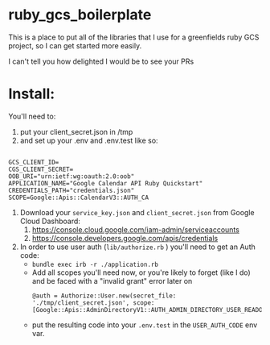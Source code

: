 # ruby_gcs_boilerplate

This is a place to put all of the libraries that I use for a greenfields ruby GCS project, so I can get started more easily.

I can't tell you how delighted I would be to see your PRs

# Install:

You'll need to:

1. put your client_secret.json in /tmp
1. and set up your .env and .env.test like so:

```

GCS_CLIENT_ID=
CGS_CLIENT_SECRET=
OOB_URI="urn:ietf:wg:oauth:2.0:oob"
APPLICATION_NAME="Google Calendar API Ruby Quickstart"
CREDENTIALS_PATH="credentials.json"
SCOPE=Google::Apis::CalendarV3::AUTH_CA
```

1. Download your `service_key.json` and `client_secret.json` from Google Cloud Dashboard:
   1. https://console.cloud.google.com/iam-admin/serviceaccounts
   1. https://console.developers.google.com/apis/credentials
2. In order to use user auth (`lib/authorize.rb` ) you'll need to get an Auth
   code:
   - `bundle exec irb -r ./application.rb`
   - Add all scopes you'll need now, or you're likely to forget (like I do) and
     be faced with a "invalid grant" error later on
     ```
     @auth = Authorize::User.new(secret_file: './tmp/client_secret.json', scope: [Google::Apis::AdminDirectoryV1::AUTH_ADMIN_DIRECTORY_USER_READONLY,Google::Apis::CalendarV3::AUTH_CALENDAR])
     ```
   - put the resulting code into your `.env.test` in the `USER_AUTH_CODE` env
     var.
